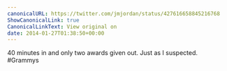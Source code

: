```yaml
---
canonicalURL: https://twitter.com/jmjordan/status/427616658845216768
ShowCanonicalLink: true
CanonicalLinkText: View original on
date: 2014-01-27T01:38:50+00:00
---
```

40 minutes in and only two awards given out. Just as I suspected. #Grammys